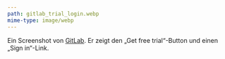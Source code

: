 ```yaml
---
path: gitlab_trial_login.webp
mime-type: image/webp
---
```


Ein Screenshot von [GitLab](https://about.gitlab.com/). Er zeigt den „Get free trial“-Button und einen „Sign in“-Link.
